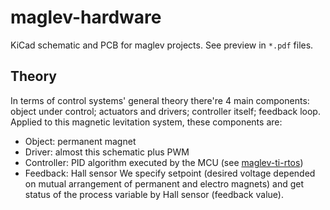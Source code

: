 # maglev-hardware
KiCad schematic and PCB for maglev projects. See preview in `*.pdf` files.

## Theory
In terms of control systems' general theory there're 4 main components: object under control; actuators and drivers; controller itself; feedback loop. Applied to this magnetic levitation system, these components are:
  - Object: permanent magnet
  - Driver: almost this schematic plus PWM
  - Controller: PID algorithm executed by the MCU (see [maglev-ti-rtos](https://github.com/ussserrr/maglev-ti-rtos))
  - Feedback: Hall sensor
We specify setpoint (desired voltage depended on mutual arrangement of permanent and electro magnets) and get status of the process variable by Hall sensor (feedback value).
